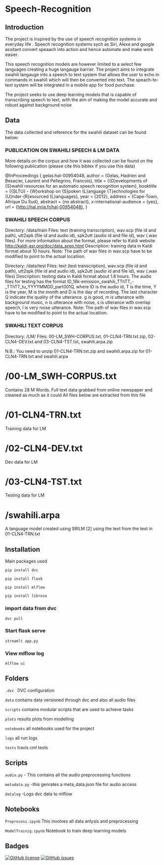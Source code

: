 # Speech-Recognition

## Introduction
The project is inspired by the use of speech recognition systems in everyday life . Speech recognition systems sych as Siri, Alexa and google assitant convert speaach into action and hence automate and make work easier. 

This speech recognition models are however limited to a select few languages creating  a huge langauge barrier. The project aims to integrate swahili langauge into a speech to text system that allows the user to echo in commands in swahili which will then be converted into text. The speach-to-text system will be integrated in a mobile app for food purchase. 

The project seeks to use deep learning models that is capable of transcribing speech to text, with the aim of making the model accurate and robust against background noise
## Data
The data collected and reference for the swahili dataset can be found below:
### PUBLICATION ON SWAHILI SPEECH & LM DATA
More details on the corpus and how it was collected can be found on the following publication (please cite this bibtex if you use this data)

 @InProceedings { gelas:hal-00954048,
  author = {Gelas, Hadrien and Besacier, Laurent and Pellegrino, Francois},
  title = {{D}evelopments of {S}wahili resources for an automatic speech recognition system},
  booktitle = {{SLTU} - {W}orkshop on {S}poken {L}anguage {T}echnologies for {U}nder-{R}esourced {L}anguages},
  year = {2012},
  address = {Cape-Town, Afrique Du Sud},
  abstract = {no abstract},
  x-international-audience = {yes},
  url = {http://hal.inria.fr/hal-00954048},
}

### SWAHILI SPEECH CORPUS
Directory: /data/train
Files: text (training transcription), wav.scp (file id and path), utt2spk (file id and audio id), spk2utt (audio id and file id), wav (.wav files). 
For more information about the format, please refer to Kaldi website http://kaldi-asr.org/doc/data_prep.html
Description: training data in Kaldi format about 10 hours. Note: The path of wav files in wav.scp have to be modified to point to the actual locatiion.  

Directory: /data/test
Files: text (test transcription), wav.scp (file id and path), utt2spk (file id and audio id), spk2utt (audio id and file id), wav (.wav files)
Description: testing data in Kaldi format about 1.8 hours. The audio files for testing has the format 
ID_16k-emission_swahili_TThTT_-_TThTT_tu_YYYYMMDD_part001Q, where ID is the audio id, T is the time, Y is the year, M is the month and D is the day of recording. The 
last character Q indicate the quality of the utterance. g is good, m is utterance with background music, n is utterance with noise, s is utterance
with overlap speech, l is very noise utterance. Note: The path of wav files in wav.scp have to be modified to point to the actual locatiion. 



### SWAHILI TEXT CORPUS
Directory: /LM/
Files: 00-LM_SWH-CORPUS.txt, 01-CLN4-TRN.txt.zip, 02-CLN4-DEV.txt and 03-CLN4-TST.txt, swahili.arpa.zip

N.B.: You need to unzip 01-CLN4-TRN.txt.zip and swahili.arpa.zip for 01-CLN4-TRN.txt and swahili.arpa 

# /00-LM_SWH-CORPUS.txt
Contains 28 M Words. Full text data grabbed from online newspaper and cleaned as much as it could
All files below are extracted from this file

# /01-CLN4-TRN.txt
Training data for LM

# /02-CLN4-DEV.txt
Dev data for LM

# /03-CLN4-TST.txt
Testing data for LM

# /swahili.arpa
A language model created using SRILM [2] using the text from the text in 01-CLN4-TRN.txt



## Installation

Main packages used 

``` pip install dvc ```

``` pip install flask ```

``` pip install mlflow ```

``` pip install librosa ```

### import data from dvc

``` dvc pull ```

### Start flask serve

``` streamlt app.py ```

### View mlflow log 

``` mlflow ui ```

## Folders
```.dvc ``` DVC configuration

``` data ``` contains data versioned through dvc and also all audio files

``` scripts ``` contains modular scripts that are used to achieve tasks

``` plots ``` results plots from modelling

``` notebooks ``` all notebooks used for the project

``` logs ``` all run logs

``` tests ``` travis cml tests

## Scripts

``` audio.py ``` - This contains all the audio preprocessing functions

``` metadata.py ``` -this genrates a meta_data.json file for audio access

``` datalog ``` -Logs dvc data to mlflow

## Notebooks
``` Preprocess.ipynb ``` This involves all data anlysis and preprocessing

``` ModelTrainig.ipynb ``` Notebook to train deep learning models
## Badges 
[![GitHub license](https://img.shields.io/github/license/Blvisse/Speech-Recognition?style=for-the-badge)](https://github.com/Blvisse/Speech-Recognition/blob/main/LICENSE)
[![GitHub issues](https://img.shields.io/github/issues/Blvisse/Speech-Recognition?style=for-the-badge)](https://github.com/Blvisse/Speech-Recognition/issues)
